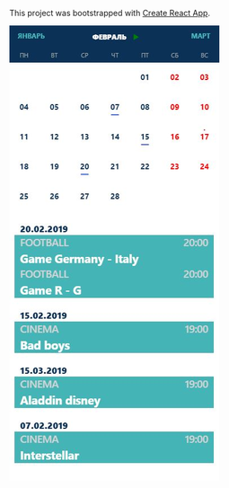This project was bootstrapped with [Create React App](https://github.com/facebook/create-react-app).

<img src="./src/resources/Calendar.jpg" width="374" height="810"/>